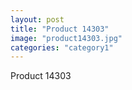 ```yaml
---
layout: post
title: "Product 14303"
image: "product14303.jpg"
categories: "category1"
---
```

Product 14303
